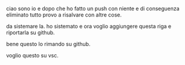 ciao sono io e dopo che ho fatto un push con niente e di conseguenza eliminato tutto provo a risalvare con altre cose.

da sistemare la.
ho sistemato e ora voglio aggiungere questa riga e riportarla su github.


bene questo lo rimando su github.

voglio questo su vsc.
